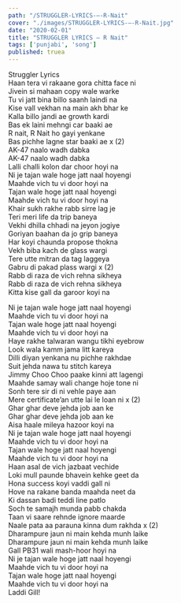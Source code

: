 ```yaml
---
path: "/STRUGGLER-LYRICS-–-R-Nait"
cover: "./images/STRUGGLER-LYRICS-–-R-Nait.jpg"
date: "2020-02-01"
title: "STRUGGLER LYRICS – R Nait"
tags: ['punjabi', 'song']
published: truea
---
```

  
Struggler Lyrics  
Haan tera vi rakaane gora chitta face ni  
Jivein si mahaan copy wale warke  
Tu vi jatt bina billo saanh laindi na  
Kise vall vekhan na main akh bhar ke  
Kalla billo jandi ae growth kardi  
Bas ek laini mehngi car baaki ae  
R nait, R Nait ho gayi yenkane  
Bas pichhe lagne star baaki ae x (2)  
AK-47 naalo wadh dabka  
AK-47 naalo wadh dabka  
Lalli challi kolon dar choor hoyi na  
Ni je tajan wale hoge jatt naal hoyengi  
Maahde vich tu vi door hoyi na  
Tajan wale hoge jatt naal hoyengi  
Maahde vich tu vi door hoyi na  
Khair sukh rakhe rabb sirre lag je  
Teri meri life da trip baneya  
Vekhi dhilla chhadi na jeyon jogiye  
Goriyan baahan da jo grip baneya  
Har koyi chaunda propose thokna  
Vekh biba kach de glass wargi  
Tere utte mitran da tag laggeya  
Gabru di pakad plass wargi x (2)  
Rabb di raza de vich rehna sikheya  
Rabb di raza de vich rehna sikheya  
Kitta kise gall da garoor koyi na  
  
  
  
  
  
  
Ni je tajan wale hoge jatt naal hoyengi  
Maahde vich tu vi door hoyi na  
Tajan wale hoge jatt naal hoyengi  
Maahde vich tu vi door hoyi na  
Haye rakhe talwaran wangu tikhi eyebrow  
Look wala kamm jama litt kareya  
Dilli diyan yenkana nu pichhe rakhdae  
Suit jehda nawa tu stitch kareya  
Jimmy Choo Choo paake kinni att lagengi  
Maahde samay wali change hoje tone ni  
Sonh tere sir di ni vehle paye aan  
Mere certificate’an utte lai le loan ni x (2)  
Ghar ghar deve jehda job aan ke  
Ghar ghar deve jehda job aan ke  
Aisa haale mileya hazoor koyi na  
Ni je tajan wale hoge jatt naal hoyengi  
Maahde vich tu vi door hoyi na  
Tajan wale hoge jatt naal hoyengi  
Maahde vich tu vi door hoyi na  
Haan asal de vich jazbaat vechide  
Loki mull paunde bhavein kehke geet da  
Hona success koyi vaddi gall ni  
Hove na rakane banda maahda neet da  
Ki dassan badi teddi line patlo  
Soch te samajh munda pabb chakda  
Taan vi saare rehnde ignore maarde  
Naale pata aa parauna kinna dum rakhda x (2)  
Dharampure jaun ni main kehda munh laike  
Dharampure jaun ni main kehda munh laike  
Gall PB31 wali mash-hoor hoyi na  
Ni je tajan wale hoge jatt naal hoyengi  
Maahde vich tu vi door hoyi na  
Tajan wale hoge jatt naal hoyengi  
Maahde vich tu vi door hoyi na  
Laddi Gill!  
